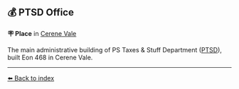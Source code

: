 ## 💰 PTSD Office

**🪧 Place** in [Cerene Vale](/cerene_vale.md)

The main administrative building of PS Taxes & Stuff Department ([PTSD](/ptsd.md)), built Eon 468 in Cerene Vale.


----------
[⬅️ Back to index](/index.md#aaf0_s)